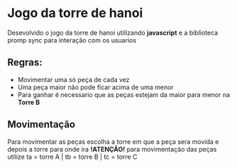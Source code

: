 # Jogo da torre de hanoi 

Desevolvido o jogo da torre de hanoi utilizando **javascript** e a biblioteca promp sync para interação com os usuarios 

## Regras: 
- Movimentar uma só peça de cada vez 
- Uma peça maior não pode ficar acima de uma menor 
- Para ganhar é necessario que as peças estejam da maior para menor na **Torre B**

## Movimentação 
Para movimentar as peças escolha a torre em que a peça sera movida e depois a torre para onde ira
 **!ATENÇÃO!** para movimentação das peças utilize ta = torre A | tb = torre B | tc = torre C        